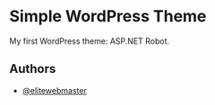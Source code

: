 # Simple WordPress Theme

My first WordPress theme: ASP.NET Robot.

## Authors

- [@elitewebmaster](https://elitewebmaster.com)


